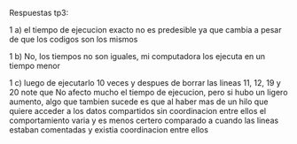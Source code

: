 
 Respuestas tp3: 

 1 a) el tiempo de ejecucion exacto no es predesible ya que cambia a pesar de que los codigos son los mismos 

1 b) No, los tiempos no son iguales, mi computadora los ejecuta en un tiempo menor

1 c) luego de ejecutarlo 10 veces y despues de borrar las lineas 11, 12, 19 y 20 note que No afecto mucho el tiempo de ejecucion, pero si hubo un ligero aumento, algo que tambien sucede es que al haber mas de un hilo que quiere acceder a los datos compartidos sin coordinacion entre ellos el comportamiento varia y es menos certero comparado a cuando las lineas estaban comentadas y existia coordinacion entre ellos
